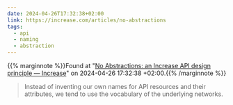 ```yaml
---
date: 2024-04-26T17:32:38+02:00
link: https://increase.com/articles/no-abstractions
tags:
  - api
  - naming
  - abstraction
---
```

{{% marginnote %}}Found at "[No Abstractions: an Increase API design principle — Increase](https://web.archive.org/web/20240426173238/https://increase.com/articles/no-abstractions)" on 2024-04-26 17:32:38 +02:00.{{% /marginnote %}}

> Instead of inventing our own names for API resources and their attributes, we tend to use the vocabulary of the underlying networks.
